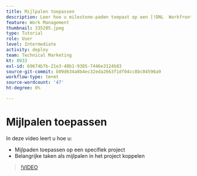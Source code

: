 ```yaml
---
title: Mijlpalen toepassen
description: Leer hoe u milestone-paden toepast op een [!DNL  Workfront] en associeer zeer belangrijke taken als mijlpaal stappen binnen het project.
feature: Work Management
thumbnail: 335205.jpeg
type: Tutorial
role: User
level: Intermediate
activity: deploy
team: Technical Marketing
kt: 8933
exl-id: 69674b7b-21e3-48b1-9385-7446e3124b83
source-git-commit: b09d634a8b4ec32eda2663f1df04cc8bc04596a9
workflow-type: tm+mt
source-wordcount: '47'
ht-degree: 0%

---
```


# Mijlpalen toepassen

In deze video leert u hoe u:

* Mijlpaden toepassen op een specifiek project
* Belangrijke taken als mijlpalen in het project koppelen

>[!VIDEO](https://video.tv.adobe.com/v/335205/?quality=12)
